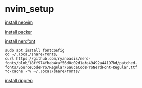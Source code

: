 # nvim_setup

[install neovim](https://github.com/neovim/neovim/releases)

[install packer](https://github.com/wbthomason/packer.nvim#quickstart)

[install nerdfont](https://www.nerdfonts.com/font-downloads)

```
sudo apt install fontconfig
cd ~/.local/share/fonts/
curl https://github.com/ryanoasis/nerd-fonts/blob/18ff974fbab4eaf56d0c02d1a3e49492a44197bd/patched-fonts/SourceCodePro/Regular/SauceCodeProNerdFont-Regular.ttf
fc-cache -fv ~/.local/share/fonts/
```

[install ripgrep](https://github.com/BurntSushi/ripgrep#installation)
